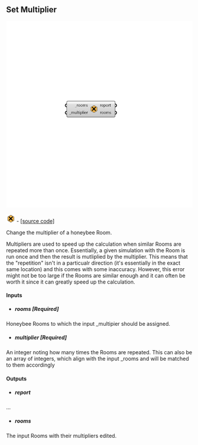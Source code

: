 ## Set Multiplier

![](../../images/components/Set_Multiplier.png)

![](../../images/icons/Set_Multiplier.png) - [[source code]](https://github.com/ladybug-tools/honeybee-grasshopper-core/blob/master/ladybug_grasshopper/src//HB%20Set%20Multiplier.py)


Change the multiplier of a honeybee Room. 

Multipliers are used to speed up the calculation when similar Rooms are repeated more than once. Essentially, a given simulation with the Room is run once and then the result is mutliplied by the multiplier. This means that the "repetition" isn't in a particualr direction (it's essentially in the exact same location) and this comes with some inaccuracy. However, this error might not be too large if the Rooms are similar enough and it can often be worth it since it can greatly speed up the calculation. 



#### Inputs
* ##### rooms [Required]
Honeybee Rooms to which the input _multipier should be assigned. 
* ##### multiplier [Required]
An integer noting how many times the Rooms are repeated. This can also be an array of integers, which align with the input _rooms and will be matched to them accordingly 

#### Outputs
* ##### report
... 
* ##### rooms
The input Rooms with their multipliers edited. 